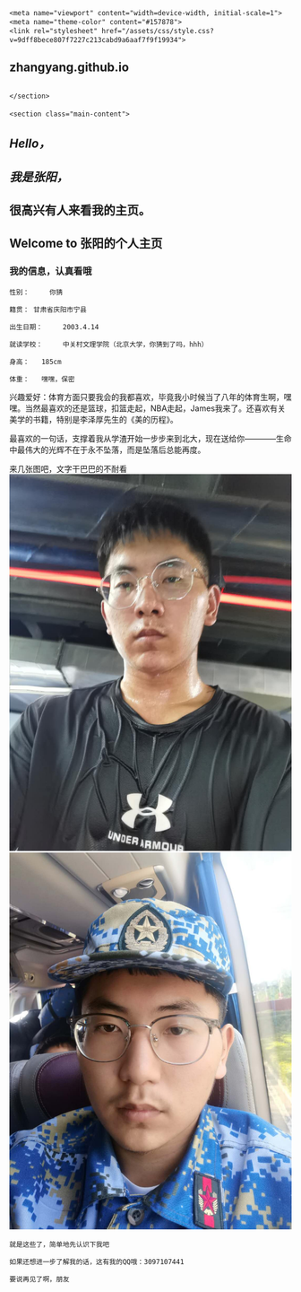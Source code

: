<!DOCTYPE html>
<html lang="en-US">
  <head>
    <meta charset="UTF-8">

<!-- Begin Jekyll SEO tag v2.6.1 -->
<title>Hello， | zhangyang.github.io</title>
<meta name="generator" content="Jekyll v3.9.0" />
<meta property="og:title" content="Hello，" />
<meta property="og:locale" content="en_US" />
<link rel="canonical" href="https://zhangyang.github.io/" />
<meta property="og:url" content="https://zhangyang.github.io/" />
<meta property="og:site_name" content="zhangyang.github.io" />
<script type="application/ld+json">
{"@type":"WebSite","headline":"Hello，","url":"https://zhangyang.github.io/","name":"zhangyang.github.io","@context":"https://schema.org"}</script>
<!-- End Jekyll SEO tag -->

    <meta name="viewport" content="width=device-width, initial-scale=1">
    <meta name="theme-color" content="#157878">
    <link rel="stylesheet" href="/assets/css/style.css?v=9dff8bece807f7227c213cabd9a6aaf7f9f19934">
  </head>
  <body>
    <section class="page-header">
      <h1 class="project-name">zhangyang.github.io</h1>
      <h2 class="project-tagline"></h2>
      
      
    </section>

    <section class="main-content">
      
<h1 id="Hello"><em>Hello，</em></h1>
<h1 id="我是张阳"><em>我是张阳，</em></h1>
<h1 id="很高兴有人来看我的主页">很高兴有人来看我的主页。</h1>
<h2 id="welcome-to-张阳的个人主页"><strong>Welcome to 张阳的个人主页</strong></h2>
<h3 id="我的信息，认真看哦">我的信息，认真看哦</h3>

<p><code class="language-plaintext highlighter-rouge">性别：     你猜</code></p>

<p><code class="language-plaintext highlighter-rouge">籍贯： 甘肃省庆阳市宁县</code></p>

<p><code class="language-plaintext highlighter-rouge">出生日期：     2003.4.14</code></p>

<p><code class="language-plaintext highlighter-rouge">就读学校：     中关村文理学院（北京大学，你猜到了吗，hhh）</code></p>
<p><code class="language-plaintext highlighter-rouge">身高：   185cm  </code></p>
<p><code class="language-plaintext highlighter-rouge">体重：   嘿嘿，保密  </code></p>
<p>兴趣爱好：体育方面只要我会的我都喜欢，毕竟我小时候当了八年的体育生啊，嘿嘿。当然最喜欢的还是篮球，扣篮走起，NBA走起，James我来了。还喜欢有关美学的书籍，特别是李泽厚先生的《美的历程》。
<p>最喜欢的一句话，支撑着我从学渣开始一步步来到北大，现在送给你————生命中最伟大的光辉不在于永不坠落，而是坠落后总能再度。
<p>来几张图吧，文字干巴巴的不耐看
<img src="b2c50e29740b5a24c509c69c6de3f5f.jpg" alt="b2c50e29740b5a24c509c69c6de3f5f.jpg">   
<img src="c706e71fc008950ed260f68a7edcb3e.jpg" alt="c706e71fc008950ed260f68a7edcb3e.jpg">
<p><code class="language-plaintext highlighter-rouge">就是这些了，简单地先认识下我吧</code></p>
<p><code class="language-plaintext highlighter-rouge">如果还想进一步了解我的话，这有我的QQ哦：3097107441</code></p>
<p><code class="language-plaintext highlighter-rouge">要说再见了啊，朋友</code></p>
